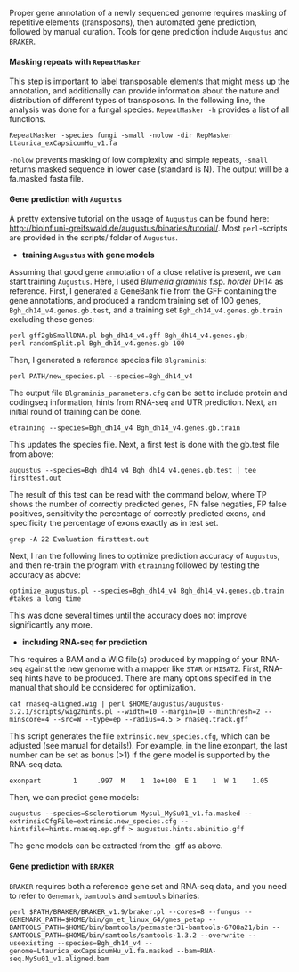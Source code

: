 Proper gene annotation of a newly sequenced genome requires masking of repetitive elements (transposons), then automated gene prediction, followed by manual curation. Tools for gene prediction include `Augustus` and `BRAKER`. 

#### Masking repeats with `RepeatMasker`
This step is important to label transposable elements that might mess up the annotation, and additionally can provide information about the nature and distribution of different types of transposons. In the following line, the analysis was done for a fungal species. `RepeatMasker -h` provides a list of all functions. 
```ShellSession
RepeatMasker -species fungi -small -nolow -dir RepMasker Ltaurica_exCapsicumHu_v1.fa
```
`-nolow` prevents masking of low complexity and simple repeats, `-small` returns masked sequence in lower case (standard is N). The output will be a fa.masked fasta file. 

#### Gene prediction with `Augustus`
A pretty extensive tutorial on the usage of `Augustus` can be found here: http://bioinf.uni-greifswald.de/augustus/binaries/tutorial/. Most `perl`-scripts are provided in the scripts/ folder of `Augustus`. 

   - **training `Augustus` with gene models**

Assuming that good gene annotation of a close relative is present, we can start training `Augustus`. Here, I used *Blumeria graminis* f.sp. *hordei* DH14 as reference. First, I generated a GeneBank file from the GFF containing the gene annotations, and produced a random training set of 100 genes, `Bgh_dh14_v4.genes.gb.test`, and a training set `Bgh_dh14_v4.genes.gb.train` excluding these genes:
```ShellSession
perl gff2gbSmallDNA.pl bgh_dh14_v4.gff Bgh_dh14_v4.genes.gb;
perl randomSplit.pl Bgh_dh14_v4.genes.gb 100
```
Then, I generated a reference species file `Blgraminis`:
```ShellSession
perl PATH/new_species.pl --species=Bgh_dh14_v4
```
The output file `Blgraminis_parameters.cfg` can be set to include protein and codingseq information, hints from RNA-seq and UTR prediction. 
Next, an initial round of training can be done.
```ShellSession
etraining --species=Bgh_dh14_v4 Bgh_dh14_v4.genes.gb.train
```
This updates the species file. Next, a first test is done with the gb.test file from above:
```ShellSession
augustus --species=Bgh_dh14_v4 Bgh_dh14_v4.genes.gb.test | tee firsttest.out
```
The result of this test can be read with the command below, where TP shows the number of correctly predicted genes, FN false negaties, FP false positives, sensitivity the percentage of correctly predicted exons, and specificity the percentage of exons exactly as in test set.
```ShellSession
grep -A 22 Evaluation firsttest.out
```
Next, I ran the following lines to optimize prediction accuracy of `Augustus`, and then re-train the program with `etraining` followed by testing the accuracy as above:
```ShellSession
optimize_augustus.pl --species=Bgh_dh14_v4 Bgh_dh14_v4.genes.gb.train #takes a long time
```
This was done several times until the accuracy does not improve significantly any more. 


   - **including RNA-seq for prediction**

This requires a BAM and a WIG file(s) produced by mapping of your RNA-seq against the new genome with a mapper like `STAR` or `HISAT2`. First, RNA-seq hints have to be produced. There are many options specified in the manual that should be considered for optimization.
```ShellSession
cat rnaseq-aligned.wig | perl $HOME/augustus/augustus-3.2.1/scripts/wig2hints.pl --width=10 --margin=10 --minthresh=2 --minscore=4 --src=W --type=ep --radius=4.5 > rnaseq.track.gff
```
This script generates the file `extrinsic.new_species.cfg`, which can be adjusted (see manual for details!). For example, in the line exonpart, the last number can be set as bonus (>1) if the gene model is supported by the RNA-seq data.
```Text
exonpart        1     .997  M    1  1e+100  E 1    1  W 1    1.05
```
Then, we can predict gene models:
```ShellSession
augustus --species=Ssclerotiorum Mysul_MySu01_v1.fa.masked --extrinsicCfgFile=extrinsic.new_species.cfg --hintsfile=hints.rnaseq.ep.gff > augustus.hints.abinitio.gff
```
The gene models can be extracted from the .gff as above. 


#### Gene prediction with `BRAKER`

`BRAKER` requires both a reference gene set and RNA-seq data, and you need to refer to `Genemark`, `bamtools` and `samtools` binaries:
```ShellSession
perl $PATH/BRAKER/BRAKER_v1.9/braker.pl --cores=8 --fungus --GENEMARK_PATH=$HOME/bin/gm_et_linux_64/gmes_petap --BAMTOOLS_PATH=$HOME/bin/bamtools/pezmaster31-bamtools-6708a21/bin --SAMTOOLS_PATH=$HOME/bin/samtools/samtools-1.3.2 --overwrite --useexisting --species=Bgh_dh14_v4 --genome=Ltaurica_exCapsicumHu_v1.fa.masked --bam=RNA-seq.MySu01_v1.aligned.bam
```
